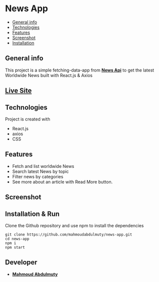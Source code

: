 # News App

- [General info](#general-info)
- [Technologies](#technologies)
- [Features](#features)
- [Screenshot](#screenshot)
- [Installation](#installation)

## General info

This project is a simple fetching-data-app from **[News Api](https://newsapi.org/)** to get the latest Worldwide News built with React.js & Axios

## **[Live Site]()**

## Technologies

Project is created with

- React.js
- axios
- CSS

## Features

- Fetch and list worldwide News
- Search latest News by topic
- Filter news by categories
- See more about an article with Read More button.

## Screenshot


## Installation & Run

Clone the Github repository and use npm to install the dependencies

```
git clone https://github.com/mahmoudabdulmuty/news-app.git
cd news-app
npm i
npm start
```

## Developer

- **[Mahmoud Abdulmuty](https://www.linkedin.com/in/mahmoud-abdulmuty/)**
